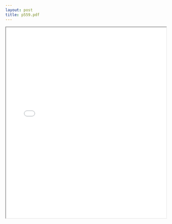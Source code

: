 ```yaml
---
layout: post
title: p559.pdf
---
```


<div class="pdf-container">
<iframe src="/irs.ea/assets/pdfs/p559.pdf" height="600" width="100%" allowFullScreen="true"></iframe>
</div>

